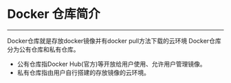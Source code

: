 # Docker 仓库简介
---
Docker仓库就是存放docker镜像并有docker pull方法下载的云环境
Docker仓库分为公有仓库和私有仓库。
- 公有仓库指Docker Hub(官方)等开放给用户使用、允许用户管理镜像。
- 私有仓库指由用户自行搭建的存放镜像的云环境。
